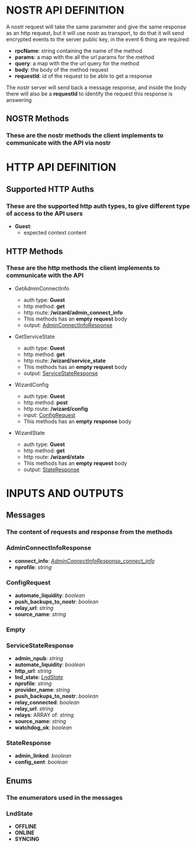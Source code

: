 # NOSTR API DEFINITION


A nostr request will take the same parameter and give the same response as an http request, but it will use nostr as transport, to do that it will send encrypted events to the server public key, in the event 6 thing are required:
- __rpcName__: string containing the name of the method
- __params__: a map with the all the url params for the method
- __query__: a map with the the url query for the method
- __body__: the body of the method request
- __requestId__: id of the request to be able to get a response

The nostr server will send back a message response, and inside the body there will also be a __requestId__ to identify the request this response is answering

## NOSTR Methods
### These are the nostr methods the client implements to communicate with the API via nostr

# HTTP API DEFINITION

## Supported HTTP Auths
### These are the supported http auth types, to give different type of access to the API users

- __Guest__:
  - expected context content

## HTTP Methods
### These are the http methods the client implements to communicate with the API

- GetAdminConnectInfo
  - auth type: __Guest__
  - http method: __get__
  - http route: __/wizard/admin_connect_info__
  - This methods has an __empty__ __request__ body
  - output: [AdminConnectInfoResponse](#AdminConnectInfoResponse)

- GetServiceState
  - auth type: __Guest__
  - http method: __get__
  - http route: __/wizard/service_state__
  - This methods has an __empty__ __request__ body
  - output: [ServiceStateResponse](#ServiceStateResponse)

- WizardConfig
  - auth type: __Guest__
  - http method: __post__
  - http route: __/wizard/config__
  - input: [ConfigRequest](#ConfigRequest)
  - This methods has an __empty__ __response__ body

- WizardState
  - auth type: __Guest__
  - http method: __get__
  - http route: __/wizard/state__
  - This methods has an __empty__ __request__ body
  - output: [StateResponse](#StateResponse)

# INPUTS AND OUTPUTS

## Messages
### The content of requests and response from the methods

### AdminConnectInfoResponse
  - __connect_info__: _[AdminConnectInfoResponse_connect_info](#AdminConnectInfoResponse_connect_info)_
  - __nprofile__: _string_

### ConfigRequest
  - __automate_liquidity__: _boolean_
  - __push_backups_to_nostr__: _boolean_
  - __relay_url__: _string_
  - __source_name__: _string_

### Empty

### ServiceStateResponse
  - __admin_npub__: _string_
  - __automate_liquidity__: _boolean_
  - __http_url__: _string_
  - __lnd_state__: _[LndState](#LndState)_
  - __nprofile__: _string_
  - __provider_name__: _string_
  - __push_backups_to_nostr__: _boolean_
  - __relay_connected__: _boolean_
  - __relay_url__: _string_
  - __relays__: ARRAY of: _string_
  - __source_name__: _string_
  - __watchdog_ok__: _boolean_

### StateResponse
  - __admin_linked__: _boolean_
  - __config_sent__: _boolean_
## Enums
### The enumerators used in the messages

### LndState
  - __OFFLINE__
  - __ONLINE__
  - __SYNCING__
